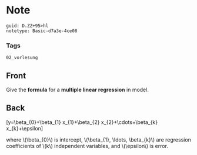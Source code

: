 # Note
```
guid: D.ZZ+95>hl
notetype: Basic-d7a3e-4ce08
```

### Tags
```
02_vorlesung
```

## Front
Give the <b>formula</b> for a <b>multiple linear regression</b> in
model.

## Back
\[y=\beta_{0}+\beta_{1} x_{1}+\beta_{2} x_{2}+\cdots+\beta_{k}
x_{k}+\epsilon\]
<div>
  where \(\beta_{0}\) is intercept, \(\beta_{1}, \ldots,
  \beta_{k}\) are regression coefficients of \(k\) independent
  variables, and \(\epsilon\) is error.
</div>
